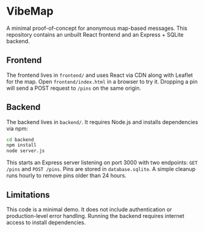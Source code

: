 # VibeMap

A minimal proof-of-concept for anonymous map-based messages. This repository contains
an unbuilt React frontend and an Express + SQLite backend.

## Frontend

The frontend lives in `frontend/` and uses React via CDN along with Leaflet for the map.
Open `frontend/index.html` in a browser to try it. Dropping a pin will send a POST
request to `/pins` on the same origin.

## Backend

The backend lives in `backend/`. It requires Node.js and installs dependencies via npm:

```bash
cd backend
npm install
node server.js
```

This starts an Express server listening on port 3000 with two endpoints:
`GET /pins` and `POST /pins`. Pins are stored in `database.sqlite`. A simple cleanup
runs hourly to remove pins older than 24 hours.

## Limitations

This code is a minimal demo. It does not include authentication or production-level
error handling. Running the backend requires internet access to install dependencies.
